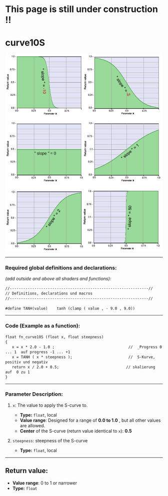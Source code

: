 # This page is still under construction !!
# curve10S 
![](img/curve10S.png)   
  
  ---
    
### Required global definitions and declarations:
*(add outside and above all shaders and functions):*
```` Code
//--------------------------------------------------------------//
// Definitions, declarations und macros
//--------------------------------------------------------------//

#define TANH(value)    tanh (clamp ( value , - 9.0 , 9.0))
````
---
  
### Code (Example as a function):  
```` Code
float fn_curve10S (float x, float steepness)
{
   x = x * 2.0 - 1.0 ;                                 //  _Progress 0 ... 1  auf progress -1 ... +1
   x = TANH ( x * steepness );                         //  S-Kurve, positiv und negativ
   return x / 2.0 + 0.5;                              // skalierung auf  0 zu 1
}
````
---
  
### Parameter Description:
    
1. `x`: The value to apply the S-curve to.
   - **Type:** `float`, local   
   - **Value range**: Designed for a range of **0.0 to 1.0** , but all other values are allowed.
   - **Center** of the S-curve (return value identical to `x`): **0.5**   

2. `steepness`: steepness of the S-curve 
   - **Type:** `float`, local   
   
---
  
## Return value: 
   - **Value range**: 0 to 1 or narrower 
   - **Type:** `float`


